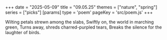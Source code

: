 +++
date = "2025-05-09"
title = "09.05.25"
themes = ["nature", "spring"]
series = ["picks"]
[params]
  type = 'poem'
  pageKey = 'src/poem.js'
+++

Wilting petals strewn among the slabs,
Swiftly on, the world in marching green,
Turns away, shreds charred-purpled tears,
Breaks the silence for the laughter of birds.
